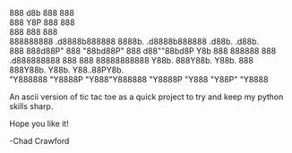 888   d8b        888                   888                    
888   Y8P        888                   888                    
888              888                   888                    
888888888 .d8888b888888 8888b.  .d8888b888888 .d88b.  .d88b.  
888   888d88P"   888       "88bd88P"   888   d88""88bd8P  Y8b 
888   888888     888   .d888888888     888   888  88888888888 
Y88b. 888Y88b.   Y88b. 888  888Y88b.   Y88b. Y88..88PY8b.     
 "Y888888 "Y8888P "Y888"Y888888 "Y8888P "Y888 "Y88P"  "Y8888

 An ascii version of tic tac toe as a quick project to try and keep my python skills sharp.

 Hope you like it!

 -Chad Crawford